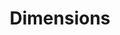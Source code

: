 ---
bigquery: https://console.cloud.google.com/bigquery?p=covid-19-dimensions-ai&page=table&d=data&t=publications
contributors: Digital Science, https://www.digital-science.com/
cost: Free for personal, non-commercial use.
description: Dimensions contains more than 100 million publications, ranging from
  articles published in scholarly journals, books and book chapters, to preprints
  and conference proceedings. All publications are contextualized with linked data
  sets, funding, publications, patents, clinical trials, and policy documents. You
  can also view associated categories, funders, institutions, and researcher profiles.
documentation: https://docs.dimensions.ai/bigquery/index.html
last_edit: 04/08/2022, 10:29:58
location: https://www.dimensions.ai/products/free/
maintained_by: Digital Science, https://www.digital-science.com/
schema_fields:
- gender
- abstract
- funding_currency
- date_online
- original_title
- original_abstract
- start_year
- proceedings_title
- funding_gbp
- funding_amount
- date_imported_gbq
- brief_title
- funder_org_countries
- external_ids
- open_access_categories
- cited_by_ids
- category_icrp_cso
- aliases
- date_modified
- repository_url
- granted_year
- grant_number
- citations_count
- eisbn
- jurisdiction
- funding_usd
- priority_year
- research_org_country_names
- filing_date
- clinical_trial_ids
- category_sdg
- arxiv_id
- foa_number
- subtitles
- funder_countries
- acknowledgements
- categories
- isbn
- pmcid
- original_assignee_countries
- altmetrics
- category_icrp_ct
- license
- pages
- doi
- assignee_countries
- category_rcdc
- repository_name
- funding_nzd
- date_normal
- research_orgs
- email_address
- start_date
- funder_org_state_codes
- labels
- publication_ids
- id
- book_title
- funding_eur
- status
- pmid
- filing_year
- date_print
- kind
- current_assignee_countries
- family_id
- language
- inventor_names
- research_org_cities
- research_org_state_names
- open_access_categories_v2
- interventions
- name
- source_id
- associated_publication_doi
- linkout
- current_assignee
- acronyms
- volume
- parent_id
- acronym
- description
- category_bra
- date
- current_assignee_orgs
- family_count
- associated_publication_pmid
- year
- funder_org_cities
- legal_events
- resulting_publication_ids
- metrics
- citations
- conditions
- category_hrcs_rac
- priority_date
- category_uoa
- funder_org
- mesh_headings
- funding_jpy
- family_members_ids
- category_hrcs_hc
- funder_orgs
- resulting_publication_doi
- citation_string
- funding_details
- category_hra
- registry
- reference_ids
- end_year
- associated_publication_arxiv_id
- address
- publication_year
- research_org_city_names
- conference
- relationships
- mesh_terms
- established
- repository_id
- funding_chf
- funding_cny
- category_for
- application_number
- end_date
- date_inserted
- funding_aud
- filing_status
- expiration_year
- publication_date
- granted_date
- patent_ids
- concepts
- type
- funding_cad
- issue
- research_org_state_codes
- assignee_orgs
- investigators
- researcher_ids
- expiration_date
- types
- title
- active_years
- journal_lists
- publisher
- ipcr
- original_assignee_orgs
- research_org_countries
- editors
- authors
- links
- journal
- embargo_date
- associated_grant_ids
- associated_publication_id
- created_date
- cpc
- wikipedia_url
- organisation_details
- book_series_title
- supporting_grant_ids
- phase
- legal_status
- funder_org_acronyms
- original_assignee
shortname: dimensions
tags:
- scholarly literature
- patents
- funding
- clinical trials
- academic profiles
terms_of_use: 'Use of both the Dimensions COVID-19 dataset and full Dimensions dataset
  are subject to the Dimensions Terms of use: https://www.dimensions.ai/policies-terms-legal '
title: Dimensions
uuid: dcff88bd-fe6b-4fdb-8159-809bf9d7bc1c
---